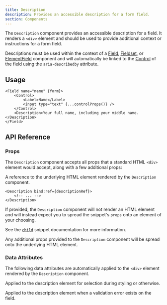 ```yaml
---
title: Description
description: Provides an accessible description for a form field.
section: Components
---
```


<script>
	import { PropField } from '@svecodocs/kit'
</script>

The `Description` component provides an accessible description for a field. It renders a `<div>` element and should be used to provide additional context or instructions for a form field.

Descriptions must be used within the context of a [Field](/docs/components/field), [Fieldset](/docs/components/fieldset), or [ElementField](/docs/components/element-field) component and will automatically be linked to the [Control](/docs/components/control) of the field using the `aria-describedby` attribute.

## Usage

```svelte {6}
<Field name="name" {form}>
	<Control>
		<Label>Name</Label>
		<input type="text" {...controlProps()} />
	</Control>
	<Description>Your full name, including your middle name.</Description>
</Field>
```

## API Reference

### Props

The `Description` component accepts all props that a standard HTML `<div>` element would accept, along with a few additional props:

<PropField type="HTMLElement | null" name="ref">

A reference to the underlying HTML element rendered by the `Description` component.

```svelte /bind:ref={descriptionRef}/
<Description bind:ref={descriptionRef}>
	<!-- ... -->
</Description>
```

</PropField>

<PropField type="Snippet" name="child">

If provided, the `Description` component will not render an HTML element and will instead expect you to spread the snippet's `props` onto an element of your choosing.

See the [`child`](/docs/composition/child) snippet documentation for more information.

</PropField>

<PropField type="HTMLAttributes<HTMLElement>" name="...rest">

Any additional props provided to the `Description` component will be spread onto the underlying HTML element.

</PropField>

### Data Attributes

The following data attributes are automatically applied to the `<div>` element rendered by the `Description` component.

<PropField type="''" name="data-fs-description">

Applied to the description element for selection during styling or otherwise.

</PropField>

<PropField type="'' | undefined" name="data-fs-error">

Applied to the description element when a validation error exists on the field.

</PropField>
